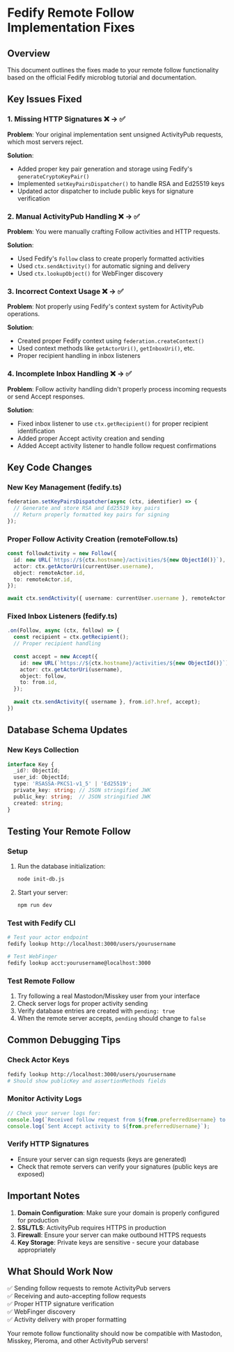 # Fedify Remote Follow Implementation Fixes

## Overview
This document outlines the fixes made to your remote follow functionality based on the official Fedify microblog tutorial and documentation.

## Key Issues Fixed

### 1. **Missing HTTP Signatures** ❌ → ✅
**Problem**: Your original implementation sent unsigned ActivityPub requests, which most servers reject.

**Solution**: 
- Added proper key pair generation and storage using Fedify's `generateCryptoKeyPair()`
- Implemented `setKeyPairsDispatcher()` to handle RSA and Ed25519 keys
- Updated actor dispatcher to include public keys for signature verification

### 2. **Manual ActivityPub Handling** ❌ → ✅
**Problem**: You were manually crafting Follow activities and HTTP requests.

**Solution**:
- Used Fedify's `Follow` class to create properly formatted activities
- Used `ctx.sendActivity()` for automatic signing and delivery
- Used `ctx.lookupObject()` for WebFinger discovery

### 3. **Incorrect Context Usage** ❌ → ✅
**Problem**: Not properly using Fedify's context system for ActivityPub operations.

**Solution**:
- Created proper Fedify context using `federation.createContext()`
- Used context methods like `getActorUri()`, `getInboxUri()`, etc.
- Proper recipient handling in inbox listeners

### 4. **Incomplete Inbox Handling** ❌ → ✅
**Problem**: Follow activity handling didn't properly process incoming requests or send Accept responses.

**Solution**:
- Fixed inbox listener to use `ctx.getRecipient()` for proper recipient identification
- Added proper Accept activity creation and sending
- Added Accept activity listener to handle follow request confirmations

## Key Code Changes

### New Key Management (fedify.ts)
```typescript
federation.setKeyPairsDispatcher(async (ctx, identifier) => {
  // Generate and store RSA and Ed25519 key pairs
  // Return properly formatted key pairs for signing
});
```

### Proper Follow Activity Creation (remoteFollow.ts)
```typescript
const followActivity = new Follow({
  id: new URL(`https://${ctx.hostname}/activities/${new ObjectId()}`),
  actor: ctx.getActorUri(currentUser.username),
  object: remoteActor.id,
  to: remoteActor.id,
});

await ctx.sendActivity({ username: currentUser.username }, remoteActor.id?.href, followActivity);
```

### Fixed Inbox Listeners (fedify.ts)
```typescript
.on(Follow, async (ctx, follow) => {
  const recipient = ctx.getRecipient();
  // Proper recipient handling
  
  const accept = new Accept({
    id: new URL(`https://${ctx.hostname}/activities/${new ObjectId()}`),
    actor: ctx.getActorUri(username),
    object: follow,
    to: from.id,
  });
  
  await ctx.sendActivity({ username }, from.id?.href, accept);
})
```

## Database Schema Updates

### New Keys Collection
```typescript
interface Key {
  _id?: ObjectId;
  user_id: ObjectId;
  type: 'RSASSA-PKCS1-v1_5' | 'Ed25519';
  private_key: string; // JSON stringified JWK
  public_key: string;  // JSON stringified JWK
  created: string;
}
```

## Testing Your Remote Follow

### Setup
1. Run the database initialization:
   ```bash
   node init-db.js
   ```

2. Start your server:
   ```bash
   npm run dev
   ```

### Test with Fedify CLI
```bash
# Test your actor endpoint
fedify lookup http://localhost:3000/users/yourusername

# Test WebFinger
fedify lookup acct:yourusername@localhost:3000
```

### Test Remote Follow
1. Try following a real Mastodon/Misskey user from your interface
2. Check server logs for proper activity sending
3. Verify database entries are created with `pending: true`
4. When the remote server accepts, `pending` should change to `false`

## Common Debugging Tips

### Check Actor Keys
```bash
fedify lookup http://localhost:3000/users/yourusername
# Should show publicKey and assertionMethods fields
```

### Monitor Activity Logs
```javascript
// Check your server logs for:
console.log(`Received follow request from ${from.preferredUsername} to ${username}`);
console.log(`Sent Accept activity to ${from.preferredUsername}`);
```

### Verify HTTP Signatures
- Ensure your server can sign requests (keys are generated)
- Check that remote servers can verify your signatures (public keys are exposed)

## Important Notes

1. **Domain Configuration**: Make sure your domain is properly configured for production
2. **SSL/TLS**: ActivityPub requires HTTPS in production
3. **Firewall**: Ensure your server can make outbound HTTPS requests
4. **Key Storage**: Private keys are sensitive - secure your database appropriately

## What Should Work Now

✅ Sending follow requests to remote ActivityPub servers  
✅ Receiving and auto-accepting follow requests  
✅ Proper HTTP signature verification  
✅ WebFinger discovery  
✅ Activity delivery with proper formatting  

Your remote follow functionality should now be compatible with Mastodon, Misskey, Pleroma, and other ActivityPub servers!